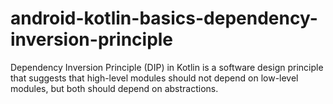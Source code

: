 # android-kotlin-basics-dependency-inversion-principle
Dependency Inversion Principle (DIP) in Kotlin is a software design principle that suggests that high-level modules should not depend on low-level modules, but both should depend on abstractions.

